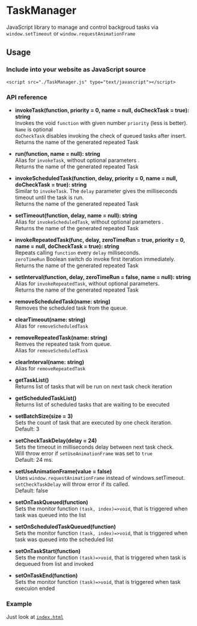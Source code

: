 # TaskManager
JavaScript library to manage and control backgroud tasks via ```window.setTimeout``` or ```window.requestAnimationFrame```

## Usage
### Include into your website as JavaScript source
```<script src="./TaskManager.js" type="text/javascript"></script>```

### API reference
 - **invokeTask(function, priority = 0, name = null, doCheckTask = true): string**<br>
 Invokes the void ```function``` with given number ```priority``` (less is better).<br>
 ```Name``` is optional<br>
 ```doCheckTask``` disables invoking the check of queued tasks after insert.<br>
 Returns the name of the generated repeated Task
 
- **run(function, name = null): string**<br>
 Alias for ```invokeTask```, without optional parameters .<br>
 Returns the name of the generated repeated Task

 - **invokeScheduledTask(function, delay, priority = 0, name = null, doCheckTask = true): string**<br>
 Similar to ```invokeTask```. The ```delay``` parameter gives the milliseconds timeout until the task is run.<br>
 Returns the name of the generated repeated Task

 - **setTimeout(function, delay, name = null): string**<br>
 Alias for ```invokeScheduledTask```, without optional parameters .<br>
 Returns the name of the generated repeated Task

 - **invokeRepeatedTask(func, delay, zeroTimeRun = true, priority = 0, name = null, doCheckTask = true): string**<br>
Repeats calling ```function``` every ```delay``` milliseconds.<br>
```zeroTimeRun``` Boolean switch do invoke first iteration immediately.<br>
 Returns the name of the generated repeated Task

 - **setInterval(function, delay, zeroTimeRun = false, name = null): string**<br>
 Alias for ```invokeRepeatedTask```, without optional parameters.<br>
 Returns the name of the generated repeated Task

- **removeScheduledTask(name: string)**<br>
Removes the scheduled task from the queue.

- **clearTimeout(name: string)**<br>
 Alias for ```removeScheduledTask```

 - **removeRepeatedTask(name: string)**<br>
 Remves the repeated task from queue.<br>
 Alias for ```removeScheduledTask```

 - **clearInterval(name: string)**<br>
 Alias for ```removeRepeatedTask``` 
 
 - **getTaskList()**<br>
 Returns list of tasks that will be run on next task check iteration<br>
 
 - **getScheduledTaskList()**<br>
 Returns list of scheduled tasks that are waiting to be executed<br>
 
 - **setBatchSize(size = 3)**<br>
 Sets the count of task that are executed by one check iteration.<br>
 Default: 3<br>
 
 - **setCheckTaskDelay(delay = 24)**<br>
 Sets the timeout in milliseconds delay between next task check.<br>
 Will throw error if ```setUseAnimationFrame``` was set to ```true```<br>
 Default: 24 ms.<br>

 - **setUseAnimationFrame(value = false)**<br>
 Uses ```window.requestAnimationFrame``` instead of windows.setTimeout.<br>
 ```setCheckTaskDelay``` will throw error if its called.<br>
 Default: false<br>

- **setOnTaskQueued(function)**<br>
Sets the monitor function ```(task, index)=>void```, that is triggered when task was queued into the list<br>

- **setOnScheduledTaskQueued(function)**<br>
Sets the monitor function ```(task, index)=>void```, that is triggered when task was queued into the scheduled list<br>

- **setOnTaskStart(function)**<br>
Sets the monitor function ```(task)=>void```, that is triggered when task is dequeued from list and invoked<br>

- **setOnTaskEnd(function)**<br>
Sets the monitor function ```(task)=>void```, that is triggered when task execuion ended<br>

### Example
Just look at
[`index.html`](https://github.com/birko/TaskManager/blob/master/index.html)
